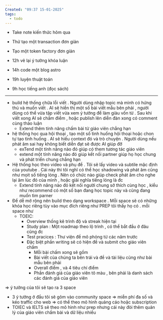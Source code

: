 ```yaml
---
Created: "09:37 15-01-2025"
tags:
  - todo
---
```

- Take note kiến thức hôm qua
- Thử tạo một transaction đơn giản 
- Tạo một token factory đơn giản

- 12h vẽ lại ý tưởng khóa luận
- 14h code một blog astro
- 19h luyện thuật toán
- 9h học tiếng anh (đọc sách) 

---
- build hệ thống chữa lỗi viết . Người dùng nhập topic mà mình có hứng thú và muốn viết . AI sẽ hiển thị một số bài viết mẫu bên phải , người dùng có thể vừa tập viết vừa xem ý tưởng để làm giàu vốn từ . Sau khi viết xong AI sẽ chấm điểm , hoặc publish lên diễn đàn xong có comment cùng thảo luận
	- Extend thêm tính năng chấm bài từ giáo viên chẳng hạn
- hệ thống học qua hội thoại , tạo một số tình huống hội thoại hoặc chon tự tạo tình huống . AI sẽ hiểu context đó và trò chuyện . Người dùng nếu phát âm sai hay không biết diễn đạt sẽ được AI giúp đỡ
	- exTend một tính năng nào đó giúp có them tương tác giáo viên
	- extend một tính năng nào đó giúp kết nối partner giúp họ học chung và phát triển chung chẳng hạn
- Hệ thống học theo video và phụ đề . Tôi sẽ lấy video và subtile mặc định của youtube . Cái này thì tôi nghĩ có thể học shadowing và phát âm cũng như mọit số tiếng lóng . Nên có chức nào giúp check phát âm cho nghe lại âm lúc đó của mình , hoặc giải nghĩa tiếng lóng là đc
	- Extend tính năng nào đó kết nối người chung sở thích cùng học , kiểu như recommend có một số bạn đang học topic này và cũng đang muốn tìm parner
- Để dễ mở rộng nên build theo dạng workspace . Mỗi space sẽ có những khóa học riêng tùy vào mục đích riêng như PREP tôi thấy họ có . mỗi space như 
	- TOEIC: 
		- Overview thống kê trình độ và streak hiện tại
		- Study plan : Một roadmap theo lộ trình , có thể bắt đầu ở đâu cũng đc
		- Test pracices : Thư viện đề mô phỏng từ các năm trước
		- Đặc biệt phần writing sẽ có hiện đề và submit cho giáo viên chấm 
			- Mỗi bài chấm xong sẽ gồm 
			- Bài viết của chúng ta bên trái và đề và tài liệu cũng như bài mẫu bên phải
			- Overall điểm , và 4 tiêu chí điểm
			- Phần đánh giá của giáo viên tô màu , bên phải là danh sách các đánh giá của giáo viên


=> ý tưởng của tôi sẽ tạo ra 3 space
- 3 ý tưởng ở đầu tôi sẽ gôm vào community space => miễn phí đa số và kéo traffic cho web => có thể theo mô hình quảng cáo hoặc subscription 
- TOIEC và IELTS sẽ theo mô hình như prep nhưng cái này đòi thêm quản lý của giáo viên chấm bài và dữ liệu nhiều